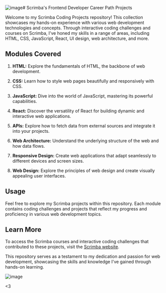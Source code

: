 ![image](https://github.com/RealChoki/Scrimba-Projects/assets/123271772/91467876-5096-4605-ab7f-5c1d599c4719)# Scrimba's Frontend Developer Career Path Projects

Welcome to my Scrimba Coding Projects repository! This collection showcases my hands-on experience with various web development technologies and concepts. Through interactive coding challenges and courses on Scrimba, I've honed my skills in a range of areas, including HTML, CSS, JavaScript, React, UI design, web architecture, and more.

## Modules Covered

1. **HTML:** Explore the fundamentals of HTML, the backbone of web development.

2. **CSS:** Learn how to style web pages beautifully and responsively with CSS.

3. **JavaScript:** Dive into the world of JavaScript, mastering its powerful capabilities.

4. **React:** Discover the versatility of React for building dynamic and interactive web applications.

5. **APIs:** Explore how to fetch data from external sources and integrate it into your projects.

6. **Web Architecture:** Understand the underlying structure of the web and how data flows.

7. **Responsive Design:** Create web applications that adapt seamlessly to different devices and screen sizes.

8. **Web Design:** Explore the principles of web design and create visually appealing user interfaces.

## Usage

Feel free to explore my Scrimba projects within this repository. Each module contains coding challenges and projects that reflect my progress and proficiency in various web development topics.

## Learn More

To access the Scrimba courses and interactive coding challenges that contributed to these projects, visit the [Scrimba website](https://www.scrimba.com/).

This repository serves as a testament to my dedication and passion for web development, showcasing the skills and knowledge I've gained through hands-on learning.

![image](https://github.com/RealChoki/Scrimba-Projects/assets/123271772/89bdb4cd-68e5-4c95-a7a4-c91e6e13ca36)

<3
